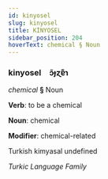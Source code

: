 ```yaml
---
id: kinyosel
slug: kinyosel
title: KİNYOSEL
sidebar_position: 204
hoverText: chemical § Noun
---
```


### kinyosel&emsp;<span kind="abugida">ɔ̃ɟɀɐ͊ɿ</span>

*chemical* **§** Noun

**Verb**: to be a chemical

**Noun**: chemical

**Modifier**: chemical-related

Turkish kimyasal undefined

*Turkic Language Family*